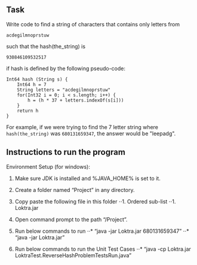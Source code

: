## Task

Write code to find a string of characters that contains only letters from

`acdegilmnoprstuw`

such that the hash(the_string) is

`930846109532517`

if hash is defined by the following pseudo-code:

```
Int64 hash (String s) {
    Int64 h = 7
    String letters = "acdegilmnoprstuw"
    for(Int32 i = 0; i < s.length; i++) {
        h = (h * 37 + letters.indexOf(s[i]))
    }
    return h
}
```

For example, if we were trying to find the 7 letter string where `hash(the_string)` was `680131659347`, the answer would be "leepadg".


## Instructions to run the program

Environment Setup (for windows):
1.	Make sure JDK is installed and %JAVA_HOME% is set to it.
2.	Create a folder named “Project” in any directory.
3. 	Copy paste the following file in this folder
⋅⋅1. Ordered sub-list
⋅⋅1. Loktra.jar

4.	Open command prompt to the path “/Project”.
5.	Run below commands to run
⋅⋅*	“java -jar Loktra.jar 680131659347”
⋅⋅*	“java -jar Loktra.jar”
6.	Run below commands to run the Unit Test Cases
⋅⋅*	“java -cp Loktra.jar LoktraTest.ReverseHashProblemTestsRun.java”





